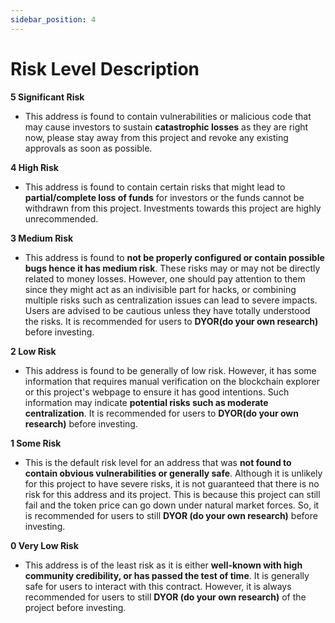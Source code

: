 ```yaml
---
sidebar_position: 4
---
```


# Risk Level Description

**5 Significant Risk**
- This address is found to contain vulnerabilities or malicious code that may cause investors to sustain **catastrophic losses** as they are right now, please stay away from this project and revoke any existing approvals as soon as possible.

**4 High Risk**
- This address is found to contain certain risks that might lead to **partial/complete loss of funds** for investors or the funds cannot be withdrawn from this project. Investments towards this project are highly unrecommended.

**3 Medium Risk**
- This address is found to **not be properly configured or contain possible bugs hence it has medium risk**. These risks may or may not be directly related to money losses. However, one should pay attention to them since they might act as an indivisible part for hacks, or combining multiple risks such as centralization issues can lead to severe impacts. Users are advised to be cautious unless they have totally understood the risks. It is recommended for users to **DYOR(do your own research)** before investing.

**2 Low Risk**
- This address is found to be generally of low risk. However, it has some information that requires manual verification on the blockchain explorer or this project's webpage to ensure it has good intentions. Such information may indicate **potential risks such as moderate centralization**. It is recommended for users to **DYOR(do your own research)** before investing.

**1 Some Risk**
- This is the default risk level for an address that was **not found to contain obvious vulnerabilities or generally safe**. Although it is unlikely for this project to have severe risks, it is not guaranteed that there is no risk for this address and its project. This is because this project can still fail and the token price can go down under natural market forces. So, it is recommended for users to still **DYOR (do your own research)** before investing.

**0 Very Low Risk**
- This address is of the least risk as it is either **well-known with high community credibility, or has passed the test of time**. It is generally safe for users to interact with this contract. However, it is always recommended for users to still **DYOR (do your own research)** of the project before investing.
